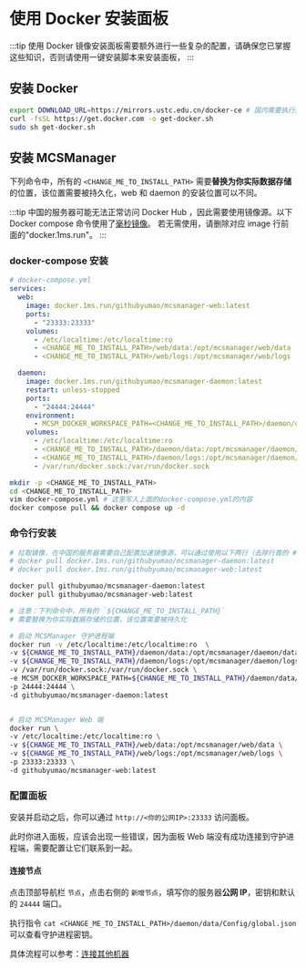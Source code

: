 # 使用 Docker 安装面板

:::tip
使用 Docker 镜像安装面板需要额外进行一些复杂的配置，请确保您已掌握这些知识，否则请使用一键安装脚本来安装面板，
:::

## 安装 Docker

```bash
export DOWNLOAD_URL=https://mirrors.ustc.edu.cn/docker-ce # 国内需要执行这步
curl -fsSL https://get.docker.com -o get-docker.sh
sudo sh get-docker.sh
```

## 安装 MCSManager

下列命令中，所有的 `<CHANGE_ME_TO_INSTALL_PATH>` 需要**替换为你实际数据存储**的位置，该位置需要被持久化，web 和 daemon 的安装位置可以不同。

:::tip
中国的服务器可能无法正常访问 Docker Hub ，因此需要使用镜像源。以下 Docker compose 命令使用了[毫秒镜像](https://1ms.run/)。
若无需使用，请删除对应 image 行前面的"docker.1ms.run"。
:::

### docker-compose 安装

```yaml
# docker-compose.yml
services:
  web:
    image: docker.1ms.run/githubyumao/mcsmanager-web:latest
    ports:
      - "23333:23333"
    volumes:
      - /etc/localtime:/etc/localtime:ro
      - <CHANGE_ME_TO_INSTALL_PATH>/web/data:/opt/mcsmanager/web/data
      - <CHANGE_ME_TO_INSTALL_PATH>/web/logs:/opt/mcsmanager/web/logs

  daemon:
    image: docker.1ms.run/githubyumao/mcsmanager-daemon:latest
    restart: unless-stopped
    ports:
      - "24444:24444"
    environment:
      - MCSM_DOCKER_WORKSPACE_PATH=<CHANGE_ME_TO_INSTALL_PATH>/daemon/data/InstanceData
    volumes:
      - /etc/localtime:/etc/localtime:ro
      - <CHANGE_ME_TO_INSTALL_PATH>/daemon/data:/opt/mcsmanager/daemon/data
      - <CHANGE_ME_TO_INSTALL_PATH>/daemon/logs:/opt/mcsmanager/daemon/logs
      - /var/run/docker.sock:/var/run/docker.sock
```

```bash
mkdir -p <CHANGE_ME_TO_INSTALL_PATH>
cd <CHANGE_ME_TO_INSTALL_PATH>
vim docker-compose.yml # 这里写入上面的docker-compose.yml的内容
docker compose pull && docker compose up -d
```

### 命令行安装

```bash
# 拉取镜像，在中国的服务器需要自己配置加速镜像源，可以通过使用以下两行（去除行首的 #）来使用。
# docker pull docker.1ms.run/githubyumao/mcsmanager-daemon:latest
# docker pull docker.1ms.run/githubyumao/mcsmanager-web:latest

docker pull githubyumao/mcsmanager-daemon:latest
docker pull githubyumao/mcsmanager-web:latest

# 注意：下列命令中，所有的 `${CHANGE_ME_TO_INSTALL_PATH}`
# 需要替换为你实际数据存储的位置，该位置需要被持久化

# 启动 MCSManager 守护进程端
docker run -v /etc/localtime:/etc/localtime:ro  \
-v ${CHANGE_ME_TO_INSTALL_PATH}/daemon/data:/opt/mcsmanager/daemon/data \
-v ${CHANGE_ME_TO_INSTALL_PATH}/daemon/logs:/opt/mcsmanager/daemon/logs \
-v /var/run/docker.sock:/var/run/docker.sock \
-e MCSM_DOCKER_WORKSPACE_PATH=${CHANGE_ME_TO_INSTALL_PATH}/daemon/data/InstanceData \
-p 24444:24444 \
-d githubyumao/mcsmanager-daemon:latest


# 启动 MCSManager Web 端
docker run \
-v /etc/localtime:/etc/localtime:ro \
-v ${CHANGE_ME_TO_INSTALL_PATH}/web/data:/opt/mcsmanager/web/data \
-v ${CHANGE_ME_TO_INSTALL_PATH}/web/logs:/opt/mcsmanager/web/logs \
-p 23333:23333 \
-d githubyumao/mcsmanager-web:latest

```

### 配置面板

安装并启动之后，你可以通过 `http://<你的公网IP>:23333` 访问面板。

此时你进入面板，应该会出现一些错误，因为面板 Web 端没有成功连接到守护进程端，需要配置让它们联系到一起。

#### 连接节点

点击顶部导航栏 `节点`，点击右侧的 `新增节点`，填写你的服务器**公网 IP**，密钥和默认的 `24444` 端口。

执行指令 `cat <CHANGE_ME_TO_INSTALL_PATH>/daemon/data/Config/global.json` 可以查看守护进程密钥。

具体流程可以参考：[连接其他机器](./advanced/distributed.html)
